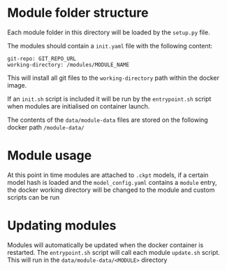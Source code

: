# Module folder structure
Each module folder in this directory will be loaded by the `setup.py` file.

The modules should contain a `init.yaml` file with the following content:

```
git-repo: GIT_REPO_URL
working-directory: /modules/MODULE_NAME
```

This will install all git files to the `working-directory` path within the docker image.

If an `init.sh` script is included it will be run by the `entrypoint.sh` script when modules are initialised on container launch.

The contents of the `data/module-data` files are stored on the following docker path `/module-data/`

# Module usage
At this point in time modules are attached to `.ckpt` models, if a certain model hash is loaded and the `model_config.yaml` contains a `module` entry,
the docker working directory will be changed to the module and custom scripts can be run

# Updating modules
Modules will automatically be updated when the docker container is restarted. The `entrypoint.sh` script will call each module `update.sh` script.
This will run in the `data/module-data/<MODULE>` directory